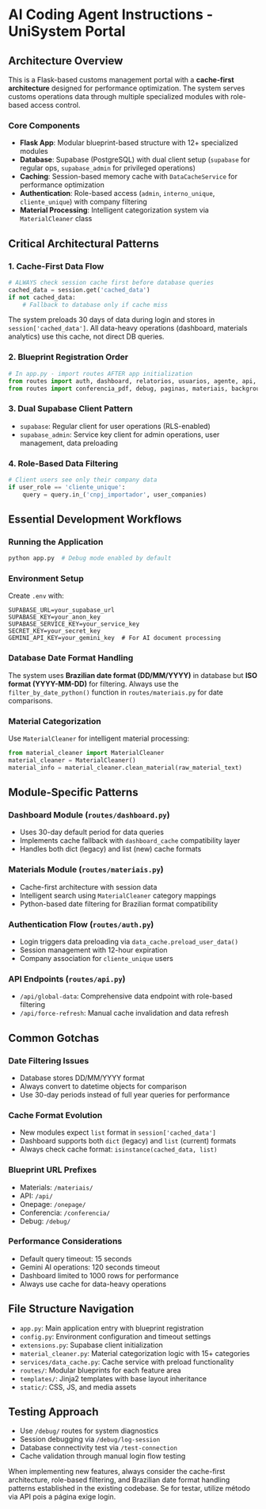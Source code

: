 # AI Coding Agent Instructions - UniSystem Portal

## Architecture Overview

This is a Flask-based customs management portal with a **cache-first architecture** designed for performance optimization. The system serves customs operations data through multiple specialized modules with role-based access control.

### Core Components

- **Flask App**: Modular blueprint-based structure with 12+ specialized modules
- **Database**: Supabase (PostgreSQL) with dual client setup (`supabase` for regular ops, `supabase_admin` for privileged operations)
- **Caching**: Session-based memory cache with `DataCacheService` for performance optimization
- **Authentication**: Role-based access (`admin`, `interno_unique`, `cliente_unique`) with company filtering
- **Material Processing**: Intelligent categorization system via `MaterialCleaner` class

## Critical Architectural Patterns

### 1. Cache-First Data Flow
```python
# ALWAYS check session cache first before database queries
cached_data = session.get('cached_data')
if not cached_data:
    # Fallback to database only if cache miss
```

The system preloads 30 days of data during login and stores in `session['cached_data']`. All data-heavy operations (dashboard, materials analytics) use this cache, not direct DB queries.

### 2. Blueprint Registration Order
```python
# In app.py - import routes AFTER app initialization
from routes import auth, dashboard, relatorios, usuarios, agente, api, onepage, conferencia
from routes import conferencia_pdf, debug, paginas, materiais, background_tasks
```

### 3. Dual Supabase Client Pattern
- `supabase`: Regular client for user operations (RLS-enabled)
- `supabase_admin`: Service key client for admin operations, user management, data preloading

### 4. Role-Based Data Filtering
```python
# Client users see only their company data
if user_role == 'cliente_unique':
    query = query.in_('cnpj_importador', user_companies)
```

## Essential Development Workflows

### Running the Application
```bash
python app.py  # Debug mode enabled by default
```

### Environment Setup
Create `.env` with:
```
SUPABASE_URL=your_supabase_url
SUPABASE_KEY=your_anon_key
SUPABASE_SERVICE_KEY=your_service_key
SECRET_KEY=your_secret_key
GEMINI_API_KEY=your_gemini_key  # For AI document processing
```

### Database Date Format Handling
The system uses **Brazilian date format (DD/MM/YYYY)** in database but **ISO format (YYYY-MM-DD)** for filtering. Always use the `filter_by_date_python()` function in `routes/materiais.py` for date comparisons.

### Material Categorization
Use `MaterialCleaner` for intelligent material processing:
```python
from material_cleaner import MaterialCleaner
material_cleaner = MaterialCleaner()
material_info = material_cleaner.clean_material(raw_material_text)
```

## Module-Specific Patterns

### Dashboard Module (`routes/dashboard.py`)
- Uses 30-day default period for data queries
- Implements cache fallback with `dashboard_cache` compatibility layer
- Handles both dict (legacy) and list (new) cache formats

### Materials Module (`routes/materiais.py`)
- Cache-first architecture with session data
- Intelligent search using `MaterialCleaner` category mappings
- Python-based date filtering for Brazilian format compatibility

### Authentication Flow (`routes/auth.py`)
- Login triggers data preloading via `data_cache.preload_user_data()`
- Session management with 12-hour expiration
- Company association for `cliente_unique` users

### API Endpoints (`routes/api.py`)
- `/api/global-data`: Comprehensive data endpoint with role-based filtering
- `/api/force-refresh`: Manual cache invalidation and data refresh

## Common Gotchas

### Date Filtering Issues
- Database stores DD/MM/YYYY format
- Always convert to datetime objects for comparison
- Use 30-day periods instead of full year queries for performance

### Cache Format Evolution
- New modules expect `list` format in `session['cached_data']`
- Dashboard supports both `dict` (legacy) and `list` (current) formats
- Always check cache format: `isinstance(cached_data, list)`

### Blueprint URL Prefixes
- Materials: `/materiais/`
- API: `/api/`
- Onepage: `/onepage/`
- Conferencia: `/conferencia/`
- Debug: `/debug/`

### Performance Considerations
- Default query timeout: 15 seconds
- Gemini AI operations: 120 seconds timeout
- Dashboard limited to 1000 rows for performance
- Always use cache for data-heavy operations

## File Structure Navigation

- `app.py`: Main application entry with blueprint registration
- `config.py`: Environment configuration and timeout settings
- `extensions.py`: Supabase client initialization
- `material_cleaner.py`: Material categorization logic with 15+ categories
- `services/data_cache.py`: Cache service with preload functionality
- `routes/`: Modular blueprints for each feature area
- `templates/`: Jinja2 templates with base layout inheritance
- `static/`: CSS, JS, and media assets

## Testing Approach

- Use `/debug/` routes for system diagnostics
- Session debugging via `/debug/log-session`
- Database connectivity test via `/test-connection`
- Cache validation through manual login flow testing

When implementing new features, always consider the cache-first architecture, role-based filtering, and Brazilian date format handling patterns established in the existing codebase.
Se for testar, utilize método via API pois a página exige login.